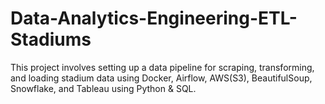 # Data-Analytics-Engineering-ETL-Stadiums
 This project involves setting up a data pipeline for scraping, transforming, and loading stadium data using Docker, Airflow, AWS(S3), BeautifulSoup, Snowflake, and Tableau using Python & SQL.
